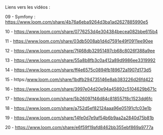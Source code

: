 Liens vers les vidéos : 


09 - Symfony : https://www.loom.com/share/4b76a6eba9264d3ba1ad2627885990e5

10 - https://www.loom.com/share/0776253d4e304384becea082bbe615b4 </p>
 
11 - https://www.loom.com/share/03db5008ab1d4d7591e49f0911ee90ee

12 - https://www.loom.com/share/7f468db32951497cb68c8026f388a9ee

13 - https://www.loom.com/share/55a8b8fb3c0a412a89d9986ee3319992

14 - https://www.loom.com/share/ff4e6575c0894fb189672a1907d173d5

15 - https:/www.loom.com/share/1bdfb294735146e8ab383226d26fd422

16 - https://www.loom.com/share/3997e04d20e94a45892c5104629b671c

17 - https://www.loom.com/share/5b26097f46d84c818557f8c1523dd6fc

18 - https://www.loom.com/share/a752d5ef82124aaa96e05191cfc03e1b

19 - https://www.loom.com/share/14fe0d7e9af54b6b9aa2a2840d75b81b

20 - https://www.loom.com/share/e6f59f19afd8462bb355ebf869a9777a




